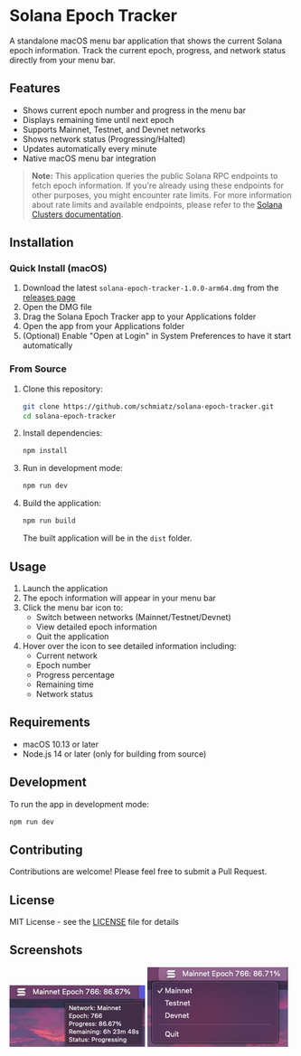 # Solana Epoch Tracker

A standalone macOS menu bar application that shows the current Solana epoch information. Track the current epoch, progress, and network status directly from your menu bar.

## Features

- Shows current epoch number and progress in the menu bar
- Displays remaining time until next epoch
- Supports Mainnet, Testnet, and Devnet networks
- Shows network status (Progressing/Halted)
- Updates automatically every minute
- Native macOS menu bar integration

> **Note:** This application queries the public Solana RPC endpoints to fetch epoch information. If you're already using these endpoints for other purposes, you might encounter rate limits. For more information about rate limits and available endpoints, please refer to the [Solana Clusters documentation](https://solana.com/docs/references/clusters).

## Installation

### Quick Install (macOS)
1. Download the latest `solana-epoch-tracker-1.0.0-arm64.dmg` from the [releases page](https://github.com/schmiatz/solana-epoch-tracker/releases)
2. Open the DMG file
3. Drag the Solana Epoch Tracker app to your Applications folder
4. Open the app from your Applications folder
5. (Optional) Enable "Open at Login" in System Preferences to have it start automatically

### From Source
1. Clone this repository:
   ```bash
   git clone https://github.com/schmiatz/solana-epoch-tracker.git
   cd solana-epoch-tracker
   ```

2. Install dependencies:
   ```bash
   npm install
   ```

3. Run in development mode:
   ```bash
   npm run dev
   ```

4. Build the application:
   ```bash
   npm run build
   ```
   The built application will be in the `dist` folder.

## Usage

1. Launch the application
2. The epoch information will appear in your menu bar
3. Click the menu bar icon to:
   - Switch between networks (Mainnet/Testnet/Devnet)
   - View detailed epoch information
   - Quit the application
4. Hover over the icon to see detailed information including:
   - Current network
   - Epoch number
   - Progress percentage
   - Remaining time
   - Network status

## Requirements

- macOS 10.13 or later
- Node.js 14 or later (only for building from source)

## Development

To run the app in development mode:
```bash
npm run dev
```

## Contributing

Contributions are welcome! Please feel free to submit a Pull Request.

## License

MIT License - see the [LICENSE](LICENSE) file for details

## Screenshots

![Menu Bar](metadata/Menu-bar.png)
![Network Select](metadata/Network-select.png)